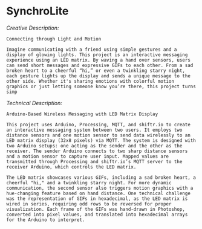 # SynchroLite 

*Creative Description:*

	Connecting through Light and Motion

	Imagine communicating with a friend using simple gestures and a display of glowing lights. This project is an interactive messaging experience using an LED matrix. By waving a hand over sensors, users can send short messages and expressive GIFs to each other. From a sad broken heart to a cheerful “hi,” or even a twinkling starry night, each gesture lights up the display and sends a unique message to the other side. Whether it's sharing emotions with colorful motion graphics or just letting someone know you’re there, this project turns simp


*Technical Description:*

	Arduino-Based Wireless Messaging with LED Matrix Display

	This project uses Arduino, Processing, MQTT, and shiftr.io to create an interactive messaging system between two users. It employs two distance sensors and one motion sensor to send data wirelessly to an LED matrix display (32x8 pixels) via MQTT. The system is designed with two Arduino setups: one acting as the sender and the other as the receiver. The sender Arduino connects to two sharp distance sensors and a motion sensor to capture user input. Mapped values are transmitted through Processing and shiftr.io’s MQTT server to the receiver Arduino, which controls the LED matrix.

	The LED matrix showcases various GIFs, including a sad broken heart, a cheerful "hi," and a twinkling starry night. For more dynamic communication, the second sensor also triggers motion graphics with a hue-changing feature based on hand distance. One technical challenge was the representation of GIFs in hexadecimal, as the LED matrix is wired in series, requiring odd rows to be reversed for proper visualization. Each frame of the GIFs was hand-drawn in Photoshop, converted into pixel values, and translated into hexadecimal arrays for the Arduino to interpret.

